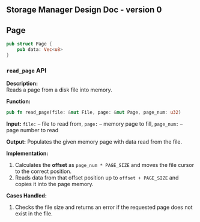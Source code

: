 ## Storage Manager Design Doc - version 0

## Page
```rust
pub struct Page {
    pub data: Vec<u8>
}
```

### `read_page` API
**Description:**  
Reads a page from a disk file into memory.

**Function:**  
```rust
pub fn read_page(file: &mut File, page: &mut Page, page_num: u32)
```
**Input:** 
`file:` – file to read from, 
`page:` – memory page to fill, 
`page_num:` – page number to read

**Output:** 
Populates the given memory page with data read from the file.

**Implementation:**
1. Calculates the **offset** as `page_num * PAGE_SIZE` and moves the file cursor to the correct position.
2. Reads data from that offset position up to `offset + PAGE_SIZE` and copies it into the page memory.

**Cases Handled:**
1. Checks the file size and returns an error if the requested page does not exist in the file.
